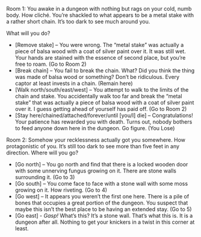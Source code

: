 Room 1: You awake in a dungeon with nothing but rags on your cold, numb body. How cliché. You’re shackled to what appears to be a metal stake with a rather short chain. It’s too dark to see much around you. 

What will you do?

- [Remove stake] – You were wrong. The “metal stake” was actually a piece of balsa wood with a coat of silver paint over it. It was still wet. Your hands are stained with the essence of second place, but you’re free to roam.  (Go to Room 2)
- [Break chain] – You fail to break the chain. What? Did you think the thing was made of balsa wood or something? Don’t be ridiculous. Every captor at least invests in a chain. (Remain here)
- [Walk north/south/east/west] – You attempt to walk to the limits of the chain and stake. You accidentally walk too far and break the “metal stake” that was actually a piece of balsa wood with a coat of silver paint over it. I guess getting ahead of yourself has paid off. (Go to Room 2)
- [Stay here/chained/attached/forever/until [you/I] die] – Congratulations! Your patience has rewarded you with death. Turns out, nobody bothers to feed anyone down here in the dungeon. Go figure. (You Lose)

Room 2: Somehow your recklessness actually got you somewhere. How protagonistic of you. It’s still too dark to see more than five feet in any direction. Where will you go?

- [Go north] – You go north and find that there is a locked wooden door with some unnerving fungus growing on it. There are stone walls surrounding it. (Go to 3)
- [Go south] – You come face to face with a stone wall with some moss growing on it. How riveting. (Go to 4)
- [Go west] – It appears you weren’t the first one here. There is a pile of bones that occupies a great portion of the dungeon. You suspect that maybe this isn’t the best place to be having an extended stay. (Go to 5)
- [Go east] - *Gasp!* What’s this? It’s a stone wall. That’s what this is. It is a dungeon after all. Nothing to get your knickers in a twist in this corner at least. 

